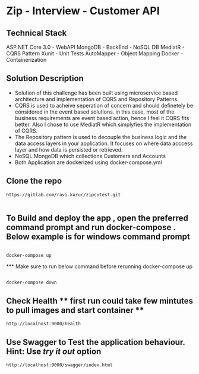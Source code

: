 # Zip - Interview - Customer API

## Technical Stack
ASP.NET Core 3.0 - WebAPI
MongoDB			 - BackEnd - NoSQL DB
MediatR			 - CQRS Pattern
Xunit			 - Unit Tests
AutoMapper		 - Object Mapping
Docker			 - Containerization


## Solution Description

- Solution of this challenge has been built using microservice based architecture and implementation of CQRS and Repository Patterns. 
- CQRS is used to acheive seperation of concern and should definetely be considered in the event based solutions. in this case, most of the business requirements are event based action, hence I feel it CQRS fits better. Also I chose to use MediatR which simplyfies the implementation of CQRS.
- The Repository pattern is used to decouple the business logic and the data access layers in your application. It focuses on where data acccess layer and how data is persisted or retrieved.
- NoSQL:MongoDB which collections Customers and Accounts
- Both Application are dockerized using docker-compose.yml


## Clone the repo

```
https://gitlab.com/ravi.karur/zipcotest.git
 
```

## To Build and deploy the app , open the preferred command prompt and run docker-compose . Below example is for windows command prompt


```

docker-compose up

```

*** Make sure to run below command before rerunning docker-compose up

```

docker-compose down

```


## Check Health ** first run could take few mintutes to pull images and start container **

```
http://localhost:9000/health

```


## Use Swagger to Test the application behaviour. **Hint: Use** *try it out* **option**

```
http://localhost:9000/swagger/index.html

```



